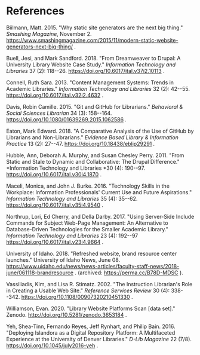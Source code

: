 # References

Biilmann, Matt. 2015. "Why static site generators are the next big thing." *Smashing Magazine*, November 2. <https://www.smashingmagazine.com/2015/11/modern-static-website-generators-next-big-thing/> .

Buell, Jesi, and Mark Sandford. 2018. "From Dreamweaver to Drupal: A University Library Website Case Study." *Information Technology and Libraries* 37 (2): 118--26. <https://doi.org/10.6017/ital.v37i2.10113> .

Connell, Ruth Sara. 2013. "Content Management Systems: Trends in Academic Libraries." *Information Technology and Libraries* 32 (2): 42--55. <https://doi.org/10.6017/ital.v32i2.4632> .

Davis, Robin Camille. 2015. "Git and GitHub for Librarians." *Behavioral & Social Sciences Librarian* 34 (3): 158--164. <https://doi.org/10.1080/01639269.2015.1062586> *.*

Eaton, Mark Edward. 2018. "A Comparative Analysis of the Use of GitHub by Librarians and Non-Librarians." *Evidence Based Library & Information Practice* 13 (2): 27--47. <https://doi.org/10.18438/eblip29291> *.*

Hubble, Ann, Deborah A. Murphy, and Susan Chesley Perry. 2011. "From Static and Stale to Dynamic and Collaborative: The Drupal Difference." *Information Technology and Libraries *30 (4): 190--97. <https://doi.org/10.6017/ital.v30i4.1870> .

Maceli, Monica, and John J. Burke. 2016. "Technology Skills in the Workplace: Information Professionals' Current Use and Future Aspirations." *Information Technology and Libraries* 35 (4): 35--62. <https://doi.org/10.6017/ital.v35i4.9540> .

Northrup, Lori, Ed Cherry, and Della Darby. 2017. "Using Server-Side Include Commands for Subject Web-Page Management: An Alternative to Database-Driven Technologies for the Smaller Academic Library." *Information Technology and Libraries* 23 (4): 192--97 <https://doi.org/10.6017/ital.v23i4.9664> .

University of Idaho. 2018. "Refreshed website, brand resource center launches." University of Idaho News, June 08. <https://www.uidaho.edu/news/news-articles/faculty-staff-news/2018-june/061118-brandresource> . (archived: <https://perma.cc/B78D-MDSC> ).

Vassiliadis, Kim, and Lisa R. Stimatz. 2002. "The Instruction Librarian's Role in Creating a Usable Web Site." *Reference Services Review* 30 (4): 338--342. <https://doi.org/10.1108/00907320210451330> .

Williamson, Evan. 2020. "Library Website Platforms Scan \[data set\]." Zenodo. <http://doi.org/10.5281/zenodo.3653184> .

Yeh, Shea-Tinn, Fernando Reyes, Jeff Rynhart, and Philip Bain. 2016. "Deploying Islandora as a Digital Repository Platform: A Multifaceted Experience at the University of Denver Libraries." *D-Lib Magazine* 22 (7/8). <https://doi.org/10.1045/july2016-yeh> .
